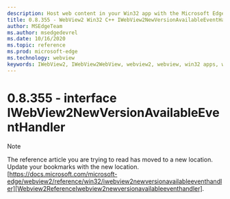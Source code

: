 ```yaml
---
description: Host web content in your Win32 app with the Microsoft Edge WebView2 control
title: 0.8.355 - WebView2 Win32 C++ IWebView2NewVersionAvailableEventHandler
author: MSEdgeTeam
ms.author: msedgedevrel
ms.date: 10/16/2020
ms.topic: reference
ms.prod: microsoft-edge
ms.technology: webview
keywords: IWebView2, IWebView2WebView, webview2, webview, win32 apps, win32, edge
---
```


# 0.8.355 - interface IWebView2NewVersionAvailableEventHandler 

> [!NOTE]
> The reference article you are trying to read has moved to a new location.  
> Update your bookmarks with the new location.  
> [https://docs.microsoft.com/microsoft-edge/webview2/reference/win32/iwebview2newversionavailableeventhandler][Webview2ReferenceIwebview2newversionavailableeventhandler].  

[Webview2ReferenceIwebview2newversionavailableeventhandler]: /microsoft-edge/webview2/reference/win32/iwebview2newversionavailableeventhandler "interface IWebView2NewVersionAvailableEventHandler | Microsoft Docs"
